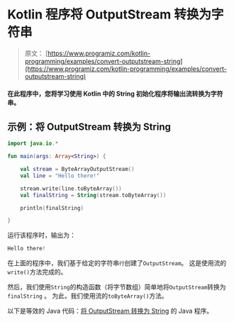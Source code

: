 # Kotlin 程序将 OutputStream 转换为字符串

> 原文： [https://www.programiz.com/kotlin-programming/examples/convert-outputstream-string](https://www.programiz.com/kotlin-programming/examples/convert-outputstream-string)

#### 在此程序中，您将学习使用 Kotlin 中的 String 初始化程序将输出流转换为字符串。

## 示例：将 OutputStream 转换为 String

```kt
import java.io.*

fun main(args: Array<String>) {

    val stream = ByteArrayOutputStream()
    val line = "Hello there!"

    stream.write(line.toByteArray())
    val finalString = String(stream.toByteArray())

    println(finalString)

}
```

运行该程序时，输出为：

```kt
Hello there!
```

在上面的程序中，我们基于给定的字符串`行`创建了`OutputStream`。 这是使用流的`write()`方法完成的。

然后，我们使用`String`的构造函数（将字节数组）简单地将`OutputStream`转换为 `finalString` 。 为此，我们使用流的`toByteArray()`方法。

以下是等效的 Java 代码：[将 OutputStream 转换为 String](/java-programming/examples/convert-outputstream-string "Java program to convert OutputStream to String") 的 Java 程序。